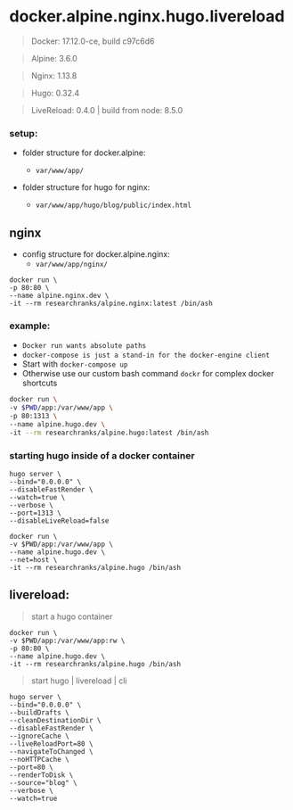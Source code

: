 # docker.alpine.nginx.hugo.livereload #

 > Docker: 17.12.0-ce, build c97c6d6

 > Alpine: 3.6.0

 > Nginx: 1.13.8

 > Hugo: 0.32.4

 > LiveReload: 0.4.0 | build from node: 8.5.0 


### setup: ###
 - folder structure for docker.alpine:
    - ``var/www/app/``

 - folder structure for hugo for nginx:
    -  ``var/www/app/hugo/blog/public/index.html``

## nginx ##

- config structure for docker.alpine.nginx:
   - ``var/www/app/nginx/``

```
docker run \
-p 80:80 \
--name alpine.nginx.dev \
-it --rm researchranks/alpine.nginx:latest /bin/ash
```

### example: ###

 - ``Docker run wants absolute paths``
 - ``docker-compose is just a stand-in for the docker-engine client``
 - Start with ``docker-compose up``
 - Otherwise use our custom bash command ``dockr`` for complex docker shortcuts

```bash
docker run \
-v $PWD/app:/var/www/app \
-p 80:1313 \
--name alpine.hugo.dev \
-it --rm researchranks/alpine.hugo:latest /bin/ash
```

### starting hugo inside of a docker container ###

```
hugo server \
--bind="0.0.0.0" \
--disableFastRender \
--watch=true \
--verbose \
--port=1313 \
--disableLiveReload=false
```

```
docker run \
-v $PWD/app:/var/www/app \
--name alpine.hugo.dev \
--net=host \ 
-it --rm researchranks/alpine.hugo /bin/ash
```

## livereload: ##

 > start a hugo container

```
docker run \
-v $PWD/app:/var/www/app:rw \
-p 80:80 \
--name alpine.hugo.dev \
-it --rm researchranks/alpine.hugo /bin/ash
```

 > start hugo | livereload | cli

```
hugo server \
--bind="0.0.0.0" \
--buildDrafts \
--cleanDestinationDir \
--disableFastRender \
--ignoreCache \
--liveReloadPort=80 \
--navigateToChanged \
--noHTTPCache \
--port=80 \
--renderToDisk \
--source="blog" \
--verbose \
--watch=true
```